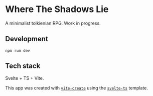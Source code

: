 # Where The Shadows Lie

A minimalist tolkienian RPG. Work in progress.

## Development

```
npm run dev
```

## Tech stack

Svelte + TS + Vite.

This app was created with [`vite-create`](https://github.com/vitejs/vite/tree/main/packages/create-vite) using the [`svelte-ts`](https://github.com/vitejs/vite/tree/main/packages/create-vite/template-svelte-ts) template.
